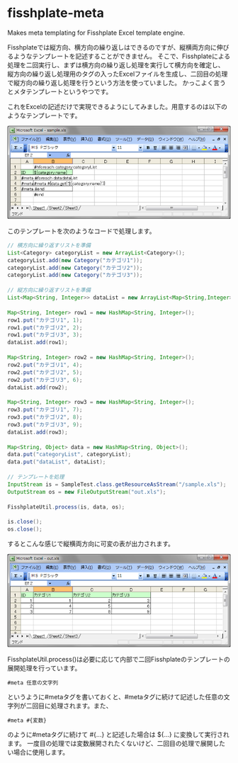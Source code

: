 fisshplate-meta
===============

Makes meta templating for Fisshplate Excel template engine.

Fisshplateでは縦方向、横方向の繰り返しはできるのですが、縦横両方向に伸びるようなテンプレートを記述することができません。
そこで、Fisshplateによる処理を二回実行し、まずは横方向の繰り返し処理を実行して横方向を確定し、
縦方向の繰り返し処理用のタグの入ったExcelファイルを生成し、二回目の処理で縦方向の繰り返し処理を行うという方法を使っていました。
かっこよく言うとメタテンプレートというやつです。

これをExcelの記述だけで実現できるようにしてみました。用意するのは以下のようなテンプレートです。

![テンプレート](https://github.com/takezoe/fisshplate-meta/blob/master/images/template.png?raw=true)

このテンプレートを次のようなコードで処理します。

```java
// 横方向に繰り返すリストを準備
List<Category> categoryList = new ArrayList<Category>();
categoryList.add(new Category("カテゴリ1"));
categoryList.add(new Category("カテゴリ2"));
categoryList.add(new Category("カテゴリ3"));

// 縦方向に繰り返すリストを準備
List<Map<String, Integer>> dataList = new ArrayList<Map<String,Integer>>();

Map<String, Integer> row1 = new HashMap<String, Integer>();
row1.put("カテゴリ1", 1);
row1.put("カテゴリ2", 2);
row1.put("カテゴリ3", 3);
dataList.add(row1);

Map<String, Integer> row2 = new HashMap<String, Integer>();
row2.put("カテゴリ1", 4);
row2.put("カテゴリ2", 5);
row2.put("カテゴリ3", 6);
dataList.add(row2);

Map<String, Integer> row3 = new HashMap<String, Integer>();
row3.put("カテゴリ1", 7);
row3.put("カテゴリ2", 8);
row3.put("カテゴリ3", 9);
dataList.add(row3);

Map<String, Object> data = new HashMap<String, Object>();
data.put("categoryList", categoryList);
data.put("dataList", dataList);

// テンプレートを処理
InputStream is = SampleTest.class.getResourceAsStream("/sample.xls");
OutputStream os = new FileOutputStream("out.xls");

FisshplateUtil.process(is, data, os);

is.close();
os.close();
```

するとこんな感じで縦横両方向に可変の表が出力されます。

![テンプレート](https://github.com/takezoe/fisshplate-meta/blob/master/images/result.png?raw=true)

FisshplateUtil.process()は必要に応じて内部で二回Fisshplateのテンプレートの展開処理を行っています。

```
#meta 任意の文字列
```

というように#metaタグを書いておくと、#metaタグに続けて記述した任意の文字列が二回目に処理されます。また、

```
#meta #{変数}
```

のように#metaタグに続けて #{...} と記述した場合は ${...} に変換して実行されます。
一度目の処理では変数展開されたくないけど、二回目の処理で展開したい場合に使用します。